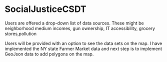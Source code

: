 SocialJusticeCSDT
=================

Users are offered a drop-down list of data sources.  These might be  neighborhood medium incomes, gun ownership, IT accessibility, grocery stores,pollution

Users will be provided with an option to see the data sets on the map. I have implemented the NY state Farmer Market data and next step is to implement GeoJson data to add polygons on the map.
